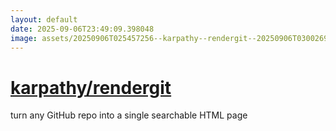 ```yaml
---
layout: default
date: 2025-09-06T23:49:09.398048
image: assets/20250906T025457256--karpathy--rendergit--20250906T030026924--cropped.png
---
```


# [karpathy/rendergit](https://github.com/karpathy/rendergit)

turn any GitHub repo into a single searchable HTML page
